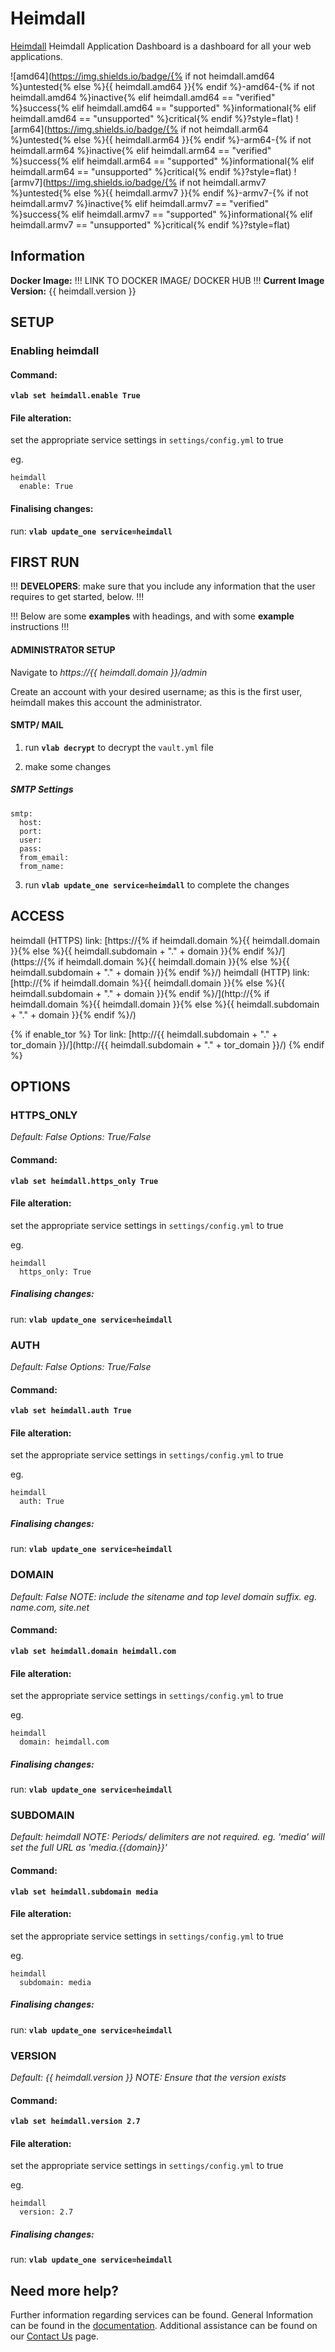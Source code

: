 # Heimdall

[Heimdall](https://heimdall.site/) Heimdall Application Dashboard is a dashboard for all your web applications.

![amd64](https://img.shields.io/badge/{% if not heimdall.amd64 %}untested{% else %}{{ heimdall.amd64 }}{% endif %}-amd64-{% if not heimdall.amd64 %}inactive{% elif heimdall.amd64 == "verified" %}success{% elif heimdall.amd64 == "supported" %}informational{% elif heimdall.amd64 == "unsupported" %}critical{% endif %}?style=flat)
![arm64](https://img.shields.io/badge/{% if not heimdall.arm64 %}untested{% else %}{{ heimdall.arm64 }}{% endif %}-arm64-{% if not heimdall.arm64 %}inactive{% elif heimdall.arm64 == "verified" %}success{% elif heimdall.arm64 == "supported" %}informational{% elif heimdall.arm64 == "unsupported" %}critical{% endif %}?style=flat)
![armv7](https://img.shields.io/badge/{% if not heimdall.armv7 %}untested{% else %}{{ heimdall.armv7 }}{% endif %}-armv7-{% if not heimdall.armv7 %}inactive{% elif heimdall.armv7 == "verified" %}success{% elif heimdall.armv7 == "supported" %}informational{% elif heimdall.armv7 == "unsupported" %}critical{% endif %}?style=flat)

## Information


**Docker Image:** !!! LINK TO DOCKER IMAGE/ DOCKER HUB !!!
**Current Image Version:** {{ heimdall.version }}

## SETUP

### Enabling heimdall

#### Command:

**`vlab set heimdall.enable True`**

#### File alteration:

set the appropriate service settings in `settings/config.yml` to true

eg.
```
heimdall
  enable: True
```

#### Finalising changes:

run: **`vlab update_one service=heimdall`**

## FIRST RUN

!!! **DEVELOPERS**: make sure that you include any information that the user requires to get started, below. !!!

!!! Below are some **examples** with headings, and with some **example** instructions !!!

#### ADMINISTRATOR SETUP

Navigate to *https://{{ heimdall.domain }}/admin*

Create an account with your desired username; as this is the first user, heimdall makes this account the administrator.

#### SMTP/ MAIL

1. run **`vlab decrypt`** to decrypt the `vault.yml` file

2. make some changes


##### SMTP Settings
```
smtp:
  host:
  port:
  user:
  pass:
  from_email:
  from_name:
```

3. run **`vlab update_one service=heimdall`** to complete the changes


## ACCESS

heimdall (HTTPS) link: [https://{% if heimdall.domain %}{{ heimdall.domain }}{% else %}{{ heimdall.subdomain + "." + domain }}{% endif %}/](https://{% if heimdall.domain %}{{ heimdall.domain }}{% else %}{{ heimdall.subdomain + "." + domain }}{% endif %}/)
heimdall (HTTP) link: [http://{% if heimdall.domain %}{{ heimdall.domain }}{% else %}{{ heimdall.subdomain + "." + domain }}{% endif %}/](http://{% if heimdall.domain %}{{ heimdall.domain }}{% else %}{{ heimdall.subdomain + "." + domain }}{% endif %}/)

{% if enable_tor %}
Tor link: [http://{{ heimdall.subdomain + "." + tor_domain }}/](http://{{ heimdall.subdomain + "." + tor_domain }}/)
{% endif %}

## OPTIONS

### HTTPS_ONLY
*Default: False*
*Options: True/False*

#### Command:

**`vlab set heimdall.https_only True`**

#### File alteration:

set the appropriate service settings in `settings/config.yml` to true

eg.
```
heimdall
  https_only: True
```

##### Finalising changes:

run: **`vlab update_one service=heimdall`**

### AUTH
*Default: False*
*Options: True/False*

#### Command:

**`vlab set heimdall.auth True`**

#### File alteration:

set the appropriate service settings in `settings/config.yml` to true

eg.
```
heimdall
  auth: True
```

##### Finalising changes:

run: **`vlab update_one service=heimdall`**

### DOMAIN
*Default: False*
*NOTE: include the sitename and top level domain suffix. eg. name.com, site.net*

#### Command:

**`vlab set heimdall.domain heimdall.com`**

#### File alteration:

set the appropriate service settings in `settings/config.yml` to true

eg.
```
heimdall
  domain: heimdall.com
```

##### Finalising changes:

run: **`vlab update_one service=heimdall`**

### SUBDOMAIN
*Default: heimdall*
*NOTE: Periods/ delimiters are not required. eg. 'media' will set the full URL as 'media.{{domain}}'*

#### Command:

**`vlab set heimdall.subdomain media`**

#### File alteration:

set the appropriate service settings in `settings/config.yml` to true

eg.
```
heimdall
  subdomain: media
```

##### Finalising changes:

run: **`vlab update_one service=heimdall`**

### VERSION
*Default: {{  heimdall.version  }}*
*NOTE: Ensure that the version exists*

#### Command:

**`vlab set heimdall.version 2.7`**

#### File alteration:

set the appropriate service settings in `settings/config.yml` to true

eg.
```
heimdall
  version: 2.7
```

##### Finalising changes:

run: **`vlab update_one service=heimdall`**

## Need more help?
Further information regarding services can be found.
General Information can be found in the [documentation](https://docs.vivumlab.com).
Additional assistance can be found on our [Contact Us](https://docs.vivumlab.com/Contact-us) page.

